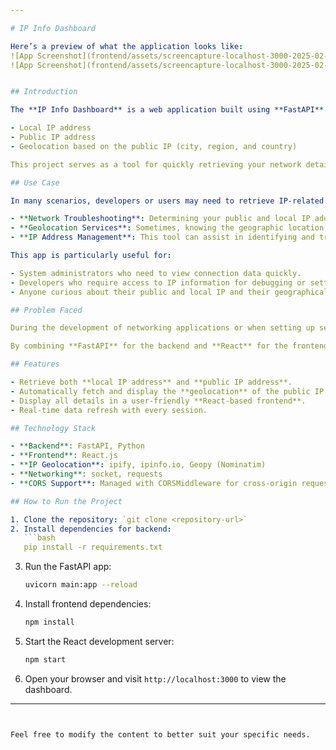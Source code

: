 ```yaml
---

# IP Info Dashboard

Here’s a preview of what the application looks like:
![App Screenshot](frontend/assets/screencapture-localhost-3000-2025-02-23-11_49_38.png)
![App Screenshot](frontend/assets/screencapture-localhost-3000-2025-02-23-11_49_48.png)


## Introduction

The **IP Info Dashboard** is a web application built using **FastAPI** for the backend and **React** for the frontend. It provides a simple and interactive interface to view key information about the user's network connection, including:

- Local IP address
- Public IP address
- Geolocation based on the public IP (city, region, and country)

This project serves as a tool for quickly retrieving your network details and understanding your connection better, especially when working with networking applications, diagnosing issues, or testing different configurations.

## Use Case

In many scenarios, developers or users may need to retrieve IP-related details such as:

- **Network Troubleshooting**: Determining your public and local IP addresses can help troubleshoot network-related issues.
- **Geolocation Services**: Sometimes, knowing the geographic location of the IP address is necessary to provide localized content or services.
- **IP Address Management**: This tool can assist in identifying and tracking network devices by their IP addresses.

This app is particularly useful for:

- System administrators who need to view connection data quickly.
- Developers who require access to IP information for debugging or setting up network-related features in their applications.
- Anyone curious about their public and local IP and their geographical location.

## Problem Faced

During the development of networking applications or when setting up servers, I often found myself manually checking the local and public IP addresses, as well as the geolocation, which is a tedious and time-consuming task. To streamline this process and to gain quick access to all this data, I decided to build this simple dashboard application. The challenge was ensuring that the application could fetch the local IP and accurately detect the public IP, as well as provide relevant location information using reliable APIs.

By combining **FastAPI** for the backend and **React** for the frontend, this project solves the problem of quickly displaying this information in an easy-to-read format and is a useful tool for anyone needing to monitor or manage their network connection.

## Features

- Retrieve both **local IP address** and **public IP address**.
- Automatically fetch and display the **geolocation** of the public IP.
- Display all details in a user-friendly **React-based frontend**.
- Real-time data refresh with every session.

## Technology Stack

- **Backend**: FastAPI, Python
- **Frontend**: React.js
- **IP Geolocation**: ipify, ipinfo.io, Geopy (Nominatim)
- **Networking**: socket, requests
- **CORS Support**: Managed with CORSMiddleware for cross-origin requests

## How to Run the Project

1. Clone the repository: `git clone <repository-url>`
2. Install dependencies for backend:
   ```bash
   pip install -r requirements.txt
   ```
3. Run the FastAPI app:
   ```bash
   uvicorn main:app --reload
   ```
4. Install frontend dependencies:
   ```bash
   npm install
   ```
5. Start the React development server:
   ```bash
   npm start
   ```
6. Open your browser and visit `http://localhost:3000` to view the dashboard.

---
```


Feel free to modify the content to better suit your specific needs.

